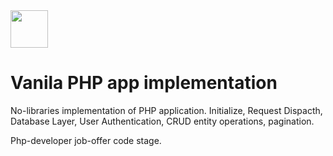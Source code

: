 <a href="https://github.com/buzz8year" target="_blank">
    <img src="https://avatars0.githubusercontent.com/u/4325095" height="60px">
</a>

# Vanila PHP app implementation

No-libraries implementation of PHP application. Initialize, Request Dispacth, Database Layer, User Authentication, CRUD entity operations, pagination.

Php-developer job-offer code stage.
